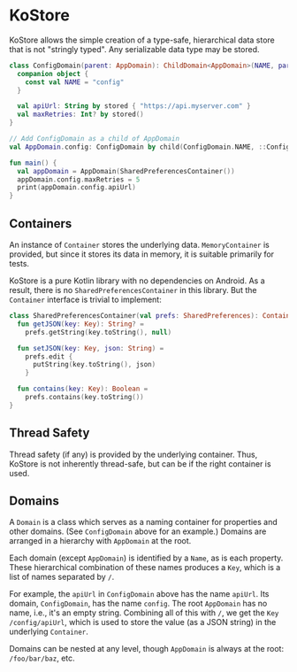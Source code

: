 # KoStore

KoStore allows the simple creation of a type-safe, hierarchical data store that is not "stringly typed". Any serializable data type may be stored.

```kotlin
class ConfigDomain(parent: AppDomain): ChildDomain<AppDomain>(NAME, parent) {
  companion object {
    const val NAME = "config"
  }

  val apiUrl: String by stored { "https://api.myserver.com" }
  val maxRetries: Int? by stored()
}

// Add ConfigDomain as a child of AppDomain
val AppDomain.config: ConfigDomain by child(ConfigDomain.NAME, ::ConfigDomain)

fun main() {
  val appDomain = AppDomain(SharedPreferencesContainer())
  appDomain.config.maxRetries = 5
  print(appDomain.config.apiUrl)
}
```

## Containers

An instance of `Container` stores the underlying data. `MemoryContainer` is provided, but since it stores its data in memory, it is suitable primarily for tests.

KoStore is a pure Kotlin library with no dependencies on Android. As a result, there is no `SharedPreferencesContainer` in this library. But the `Container` interface is trivial to implement:

```kotlin
class SharedPreferencesContainer(val prefs: SharedPreferences): Container {
  fun getJSON(key: Key): String? =
    prefs.getString(key.toString(), null)

  fun setJSON(key: Key, json: String) =
    prefs.edit {
      putString(key.toString(), json)
    }

  fun contains(key: Key): Boolean =
    prefs.contains(key.toString())
}
```

## Thread Safety

Thread safety (if any) is provided by the underlying container. Thus, KoStore is not inherently thread-safe, but can be if the right container is used.

## Domains

A `Domain` is a class which serves as a naming container for properties and other domains. (See `ConfigDomain` above for an example.) Domains are arranged in a hierarchy with `AppDomain` at the root.

Each domain (except `AppDomain`) is identified by a `Name`, as is each property. These hierarchical combination of these names produces a `Key`, which is a list of names separated by `/`.

For example, the `apiUrl` in `ConfigDomain` above has the name `apiUrl`. Its domain, `ConfigDomain`, has the name `config`. The root `AppDomain` has no name, i.e., it's an empty string. Combining all of this with `/`, we get the `Key` `/config/apiUrl`, which is used to store the value (as a JSON string) in the underlying `Container`.

Domains can be nested at any level, though `AppDomain` is always at the root: `/foo/bar/baz`, etc.
